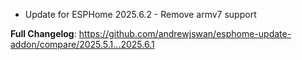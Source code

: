  - Update for ESPHome 2025.6.2 - Remove armv7 support

**Full Changelog**: https://github.com/andrewjswan/esphome-update-addon/compare/2025.5.1...2025.6.1